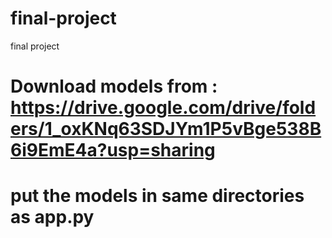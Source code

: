 # final-project
final project

# Download models from : https://drive.google.com/drive/folders/1_oxKNq63SDJYm1P5vBge538B6i9EmE4a?usp=sharing
# put the models in same directories as app.py
